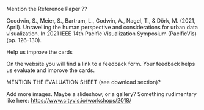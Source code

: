 
Mention the Reference Paper ??

Goodwin, S., Meier, S., Bartram, L., Godwin, A., Nagel, T., & Dörk, M. (2021, April). Unravelling the human perspective and considerations for urban data visualization. In 2021 IEEE 14th Pacific Visualization Symposium (PacificVis) (pp. 126-130).

Help us improve the cards

On the website you will find a link to a feedback form. Your feedback helps us evaluate and improve the cards.

MENTION THE EVALUATION SHEET (see download section)?

Add more images. Maybe a slideshow, or a gallery? Something rudimentary like here: https://www.cityvis.io/workshops/2018/